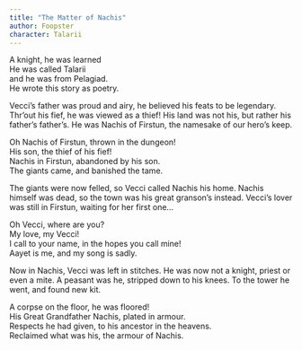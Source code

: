 ```yaml
---
title: "The Matter of Nachis"
author: Foopster
character: Talarii
---
```


A knight, he was learned  
He was called Talarii  
and he was from Pelagiad.  
He wrote this story as poetry.  
  
Vecci’s father was proud and airy, he believed his feats to be legendary. Thr’out his fief, he was viewed as a thief! His land was not his, but rather his father’s father’s. He was Nachis of Firstun, the namesake of our hero’s keep.  
  
Oh Nachis of Firstun, thrown in the dungeon!  
His son, the thief of his fief!  
Nachis in Firstun, abandoned by his son.  
The giants came, and banished the tame.  
  
The giants were now felled, so Vecci called Nachis his home. Nachis himself was dead, so the town was his great granson’s instead. Vecci’s lover was still in Firstun, waiting for her first one…  
  
Oh Vecci, where are you?  
My love, my Vecci!  
I call to your name, in the hopes you call mine!  
Aayet is me, and my song is sadly.  
  
Now in Nachis, Vecci was left in stitches. He was now not a knight, priest or even a mite. A peasant was he, stripped down to his knees. To the tower he went, and found new kit.  
  
A corpse on the floor, he was floored!  
His Great Grandfather Nachis, plated in armour.  
Respects he had given, to his ancestor in the heavens.  
Reclaimed what was his, the armour of Nachis.